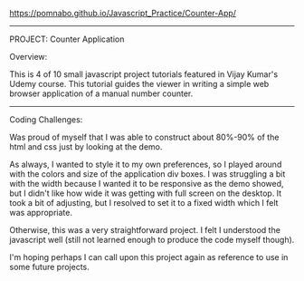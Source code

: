 https://pomnabo.github.io/Javascript_Practice/Counter-App/

------------------------------
PROJECT: Counter Application

Overview:

This is 4 of 10 small javascript project tutorials featured in Vijay Kumar's Udemy course. This tutorial guides the viewer in writing a simple web browser application of a manual number counter.

------------------------------
Coding Challenges:

Was proud of myself that I was able to construct about 80%-90% of the html and css just by looking at the demo.

As always, I wanted to style it to my own preferences, so I played around with the colors and size of the application div boxes. I was struggling a bit with the width because I wanted it to be responsive as the demo showed, but I didn't like how wide it was getting with full screen on the desktop. It took a bit of adjusting, but I resolved to set it to a fixed width which I felt was appropriate.

Otherwise, this was a very straightforward project. I felt I understood the javascript well (still not learned enough to produce the code myself though).

I'm hoping perhaps I can call upon this project again as reference to use in some future projects.